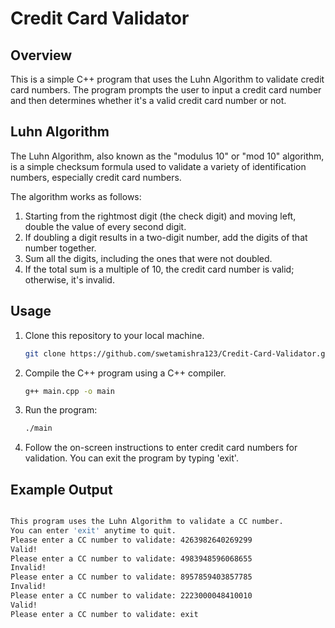 # Credit Card Validator

## Overview

This is a simple C++ program that uses the Luhn Algorithm to validate credit card numbers. The program prompts the user to input a credit card number and then determines whether it's a valid credit card number or not.

## Luhn Algorithm

The Luhn Algorithm, also known as the "modulus 10" or "mod 10" algorithm, is a simple checksum formula used to validate a variety of identification numbers, especially credit card numbers.

The algorithm works as follows:

1. Starting from the rightmost digit (the check digit) and moving left, double the value of every second digit.
2. If doubling a digit results in a two-digit number, add the digits of that number together.
3. Sum all the digits, including the ones that were not doubled.
4. If the total sum is a multiple of 10, the credit card number is valid; otherwise, it's invalid.

## Usage

1. Clone this repository to your local machine.

    ```bash
    git clone https://github.com/swetamishra123/Credit-Card-Validator.git
    ```

2. Compile the C++ program using a C++ compiler.

    ```bash
    g++ main.cpp -o main
    ```

3. Run the program:

    ```bash
    ./main
    ```

4. Follow the on-screen instructions to enter credit card numbers for validation. You can exit the program by typing 'exit'.

## Example Output

```bash

This program uses the Luhn Algorithm to validate a CC number.
You can enter 'exit' anytime to quit.
Please enter a CC number to validate: 4263982640269299
Valid!
Please enter a CC number to validate: 4983948596068655
Invalid!
Please enter a CC number to validate: 8957859403857785
Invalid!
Please enter a CC number to validate: 2223000048410010
Valid!
Please enter a CC number to validate: exit
```


